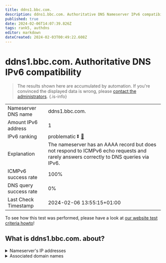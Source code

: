 ```yaml
---
title: ddns1.bbc.com.
description: ddns1.bbc.com. Authoritative DNS Nameserver IPv6 compatibility
published: true
date: 2024-02-06T14:07:39.826Z
tags: rank5, authdns
editor: markdown
dateCreated: 2024-02-03T00:49:22.608Z
---
```


# ddns1.bbc.com. Authoritative DNS IPv6 compatibility

> The results shown here are accumulated by automation. If you're convinced the displayed data is wrong, please [contact the administrators](/howto/chat). 
{.is-info}




|   |   |
| - | - |
| Nameserver DNS name | ddns1.bbc.com.
| Amount IPv6 address | 1
| IPv6 ranking | problematic :arrow_double_down: [🔗](/howto/ranking) |
| Explanation | The nameserver has an AAAA record but does not respond to ICMPv6 echo requests and rarely answers correctly to DNS queries via IPv6. |
| ICMPv6 success rate | 100%|
| DNS query success rate | 0% |
| Last Check Timestamp | 2024-02-06 13:55:15+01:00 |

To see how this test was performed, please have a look at [our website test criteria howto](/howto/testcriteria/authdns)!


## What is ddns1.bbc.com. about?




<details>
<summary>Nameserver's IP addresses</summary>

2607:f740:e04e:c::1

</details>



<details>
<summary>Associated domain names</summary>

www.bbc.com

www.bbc.co.uk

</details>
